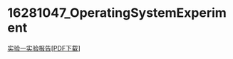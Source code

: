 # 16281047_OperatingSystemExperiment
[实验一实验报告](./lab1/16281047_lab1_report.md)\[[PDF下载](https://github.com/sunhanwu/16281047_OperatingSystemExperiment/raw/master/lab1/16281047_%E5%AD%99%E6%B1%89%E6%AD%A6_%E5%AE%89%E5%85%A81601_%E5%AE%9E%E9%AA%8C%E4%B8%80.pdf)]



